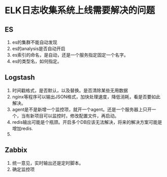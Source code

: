 # ELK日志收集系统上线需要解决的问题

## ES
 1. es的集群不能自动发现
 2. es的analysis是否自动开启
 3. es索引的命名，是自动，还是一个服务指定固定一个名字。
 4. es的类型名，如何指定。

## Logstash
 1. 时间戳格式，是否默认，以及替换。是否清除某些无用数据
 2. nginx等程序可以输出JSON格式，加快处理速度，降低消耗，看是否要如此解决。
 3. agent是不是新增一个监控项，就开一个agent。还是一个服务器上只开一个，当有新项目可以监控时，修改配置文件，再启动。
 4. redis输出可能是个瓶颈。开启多个DB应该无法解决，将来的解决方案可能是增加redis.
 5. 

## Zabbix
 1. 统一意见，实时输出还是定时脚本。
 2. 确定监控项
